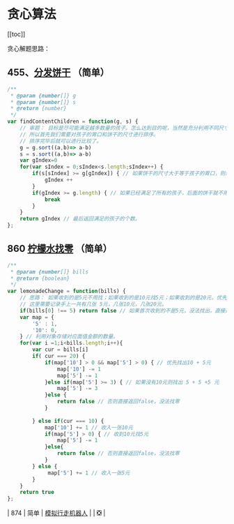 # 贪心算法

[[toc]]

贪心解题思路：

## 455、[分发饼干](https://leetcode-cn.com/problems/assign-cookies/description/) （简单）

```js
/**
 * @param {number[]} g
 * @param {number[]} s
 * @return {number}
 */
var findContentChildren = function(g, s) {
    // 审题： 目标是尽可能满足越多数量的孩子。怎么达到目的呢，当然是充分利用不同尺寸的饼干了，我们每次都用尺寸最小的饼干去匹配胃口尽量小的孩子。
    // 所以首先我们需要对孩子的胃口和饼干的尺寸进行排序。
    // 排序完毕后就可以进行比较了。
    g = g.sort((a,b)=> a-b) 
    s = s.sort((a,b)=> a-b)
    var gIndex=0
    for(var sIndex = 0;sIndex<s.length;sIndex++) {
        if(s[sIndex] >= g[gIndex]) { // 如果饼干的尺寸大于等于孩子的胃口，则满足一个孩子 gIndex 加 1，这里结合 g和s都已经排序过了来理解。
            gIndex ++
        }
        if(gIndex >= g.length) { // 如果已经满足了所有的孩子，后面的饼干就不用管了，提前推出循环。
            break
        }
    }
    return gIndex // 最后返回满足的孩子的个数。
};
```

## 860  [柠檬水找零](https://leetcode-cn.com/problems/lemonade-change/description/) （简单）

```js
/**
 * @param {number[]} bills
 * @return {boolean}
 */
var lemonadeChange = function(bills) {
    // 思路： 如果收到的是5元不用找；如果收到的是10元找5元；如果收到的是20元，优先找出10 + 5元，如果没有10元则找出 5 + 5 +5 元
    // 这里需要记录手上一共有几张 5元，几张10元，几张20元。
    if(bills[0] !== 5) return false // 如果首次收到的不是5元，没法找出，直接返回false。
    var map = {
        '5' : 1,
        '10': 0,
    } // 利用对象存储对应面值金额的数量。
    for(var i =1;i<bills.length;i++){
        var cur = bills[i]
        if( cur === 20) {
            if(map['10'] > 0 && map['5'] > 0) { // 优先找出10 + 5元
                map['10'] -= 1
                map['5'] -= 1
            }else if(map['5'] >= 3) { // 如果没有10元则找出 5 + 5 +5 元
                map['5'] -= 3
            }else {
                return false // 否则直接返回false，没法找零
            }
            
        } else if(cur === 10) {
            map['10'] += 1 // 收入一张10元
            if(map['5'] > 0) { // 收到10元找5元
                map['5'] -= 1
            }else{
                return false // 否则直接返回false，没法找零
            }
        } else {
             map['5'] += 1 // 收入一张5元
        }
    }
    return true
};
```

| 874  | 简单 | [模拟行走机器人](https://leetcode-cn.com/problems/walking-robot-simulation/description/) |          |    ❎     |
